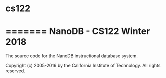 # cs122
=======
NanoDB - CS122 Winter 2018
==========================

The source code for the NanoDB instructional database system.

Copyright (c) 2005-2016 by the California Institute of Technology.
All rights reserved.
